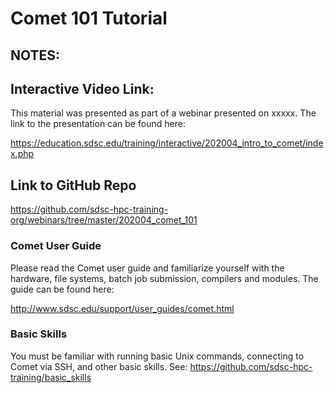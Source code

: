 # Comet 101 Tutorial

## NOTES:

## Interactive Video Link:
This material was presented as part of a webinar presented on xxxxx.
The link to the presentation can be found here:

https://education.sdsc.edu/training/interactive/202004_intro_to_comet/index.php

## Link to GitHub Repo
https://github.com/sdsc-hpc-training-org/webinars/tree/master/202004_comet_101

### Comet User Guide
Please read the Comet user guide and familiarize yourself with the hardware, file systems, batch job submission, compilers and modules. The guide can be found here:

http://www.sdsc.edu/support/user_guides/comet.html

### Basic Skills
You must be familiar with running basic Unix commands, connecting to Comet via SSH, and other basic skills. See:
https://github.com/sdsc-hpc-training/basic_skills

